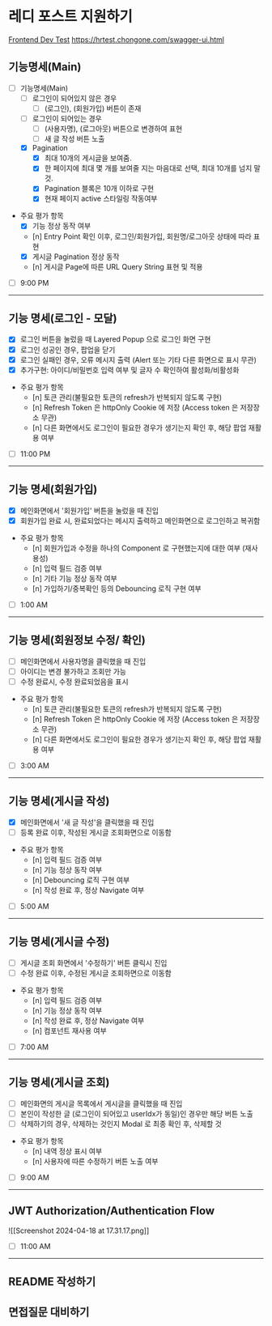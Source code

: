 # 레디 포스트 지원하기
[Frontend Dev Test](https://goodnetwork-my.sharepoint.com/:p:/g/personal/cw_lee_readypost_co_kr/EYoflgskS0ZEswAFztpVV4kBqt2O-9vnUUUXqCswbnL1tw?rtime=hjOBOwZe3Eg)
https://hrtest.chongone.com/swagger-ui.html

## 기능명세(Main) 

- [ ] 기능명세(Main)
	- [ ] 로그인이 되어있지 않은 경우 
		- [ ] (로그인), (회원가입) 버튼이 존재
	- [ ] 로그인이 되어있는 경우 
		- [ ] (사용자명), (로그아웃) 버튼으로 변경하여 표현
		- [ ] 새 글 작성 버튼 노출
	- [x] Pagination
		- [x] 최대 10개의 게시글을 보여줌.
		- [x] 한 페이지에 최대 몇 개를 보여줄 지는 마음대로 선택, 최대 10개를 넘지 말 것.
		- [x] Pagination 블록은 10개 이하로 구현
		- [x] 현재 페이지 active 스타일링 작동여부

- 주요 평가 항목
	- [x] 기능 정상 동작 여부
	- [n] Entry Point 확인 이후, 로그인/회원가입, 회원명/로그아웃 상태에 따라 표현
	- [x] 게시글 Pagination 정상 동작
	- [n] 게시글 Page에 따른 URL Query String 표현 및 적용


- [ ] 9:00 PM
----------------------
## 기능 명세(로그인 - 모달) 

- [x] 로그인 버튼을 눌렀을 때 Layered Popup 으로 로그인 화면 구현
- [x] 로그인 성공인 경우, 팝업을 닫기
- [x] 로그인 실패인 경우, 오류 메시지 출력 (Alert 또는 기타 다른 화면으로 표시 무관)
- [x] 추가구현: 아이디/비밀번호 입력 여부 및 글자 수 확인하여 활성화/비활성화

- 주요 평가 항목
	- [n] 토큰 관리(불필요한 토큰의 refresh가 반복되지 않도록 구현)
	- [n] Refresh Token 은 httpOnly Cookie 에 저장 (Access token 은 저장장소 무관)
	- [n] 다른 화면에서도 로그인이 필요한 경우가 생기는지 확인 후, 해당 팝업 재활용 여부 


- [ ] 11:00 PM
----------------------
## 기능 명세(회원가입)
- [x] 메인화면에서 '회원가입' 버튼을 눌렀을 때 진입
- [x] 회원가입 완료 시, 완료되었다는 메시지 출력하고 메인화면으로 로그인하고 복귀함

- 주요 평가 항목
	- [n] 회원가입과 수정을 하나의 Component 로 구현했는지에 대한 여부 (재사용성)
	- [n] 입력 필드 검증 여부
	- [n] 기타 기능 정상 동작 여부
	- [n] 가입하기/중복확인 등의 Debouncing 로직 구현 여부 

- [ ] 1:00 AM
----------------------


## 기능 명세(회원정보 수정/ 확인)
- [ ] 메인화면에서 사용자명을 클릭했을 때 진입
- [ ] 아이디는 변경 불가하고 조회만 가능
- [ ] 수정 완료시, 수정 완료되었음을 표시

- 주요 평가 항목
	- [n] 토큰 관리(불필요한 토큰의 refresh가 반복되지 않도록 구현)
	- [n] Refresh Token 은 httpOnly Cookie 에 저장 (Access token 은 저장장소 무관)
	- [n] 다른 화면에서도 로그인이 필요한 경우가 생기는지 확인 후, 해당 팝업 재활용 여부 


- [ ] 3:00 AM
----------------------
## 기능 명세(게시글 작성)
- [x] 메인화면에서 '새 글 작성'을 클릭했을 때 진입
- [ ] 등록 완료 이후, 작성된 게시글 조회화면으로 이동함

- 주요 평가 항목
	- [n] 입력 필드 검증 여부
	- [n] 기능 정상 동작 여부
	- [n] Debouncing 로직 구현 여부
	- [n] 작성 완료 후, 정상 Navigate 여부

- [ ] 5:00 AM
----------------------
## 기능 명세(게시글 수정)
- [ ] 게시글 조회 화면에서 '수정하기' 버튼 클릭시 진입
- [ ] 수정 완료 이후, 수정된 게시글 조회하면으로 이동함

- 주요 평가 항목
	- [n] 입력 필드 검증 여부
	- [n] 기능 정상 동작 여부
	- [n] 작성 완료 후, 정상 Navigate 여부
	- [n] 컴포넌트 재사용 여부

- [ ] 7:00 AM
----------------------
## 기능 명세(게시글 조회)
- [ ] 메인화면의 게시글 목록에서 게시글을 클릭했을 때 진입
- [ ] 본인이 작성한 글 (로그인이 되어있고 userIdx가 동일)인 경우만 해당 버튼 노출
- [ ] 삭제하기의 경우, 삭제하는 것인지 Modal 로 최종 확인 후, 삭제할 것

- 주요 평가 항목
	- [n] 내역 정상 표시 여부
	- [n] 사용자에 따른 수정하기 버튼 노출 여부

- [ ] 9:00 AM
----------------------
## JWT Authorization/Authentication Flow

![[Screenshot 2024-04-18 at 17.31.17.png]]


- [ ] 11:00 AM
----------------------
## README 작성하기
## 면접질문 대비하기
